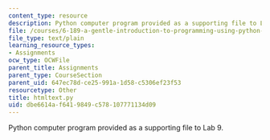 ```yaml
---
content_type: resource
description: Python computer program provided as a supporting file to Lab 9.
file: /courses/6-189-a-gentle-introduction-to-programming-using-python-january-iap-2008/dbe6614af6419849c578107771134d09_htmltext.py
file_type: text/plain
learning_resource_types:
- Assignments
ocw_type: OCWFile
parent_title: Assignments
parent_type: CourseSection
parent_uid: 647ec78d-ce25-991a-1d58-c5306ef23f53
resourcetype: Other
title: htmltext.py
uid: dbe6614a-f641-9849-c578-107771134d09
---
```

Python computer program provided as a supporting file to Lab 9.

